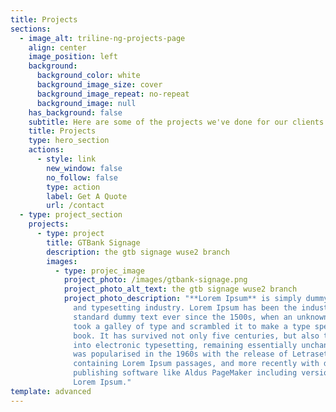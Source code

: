 ```yaml
---
title: Projects
sections:
  - image_alt: triline-ng-projects-page
    align: center
    image_position: left
    background:
      background_color: white
      background_image_size: cover
      background_image_repeat: no-repeat
      background_image: null
    has_background: false
    subtitle: Here are some of the projects we've done for our clients
    title: Projects
    type: hero_section
    actions:
      - style: link
        new_window: false
        no_follow: false
        type: action
        label: Get A Quote
        url: /contact
  - type: project_section
    projects:
      - type: project
        title: GTBank Signage
        description: the gtb signage wuse2 branch
        images:
          - type: projec_image
            project_photo: /images/gtbank-signage.png
            project_photo_alt_text: the gtb signage wuse2 branch
            project_photo_description: "**Lorem Ipsum** is simply dummy text of the printing
              and typesetting industry. Lorem Ipsum has been the industry's
              standard dummy text ever since the 1500s, when an unknown printer
              took a galley of type and scrambled it to make a type specimen
              book. It has survived not only five centuries, but also the leap
              into electronic typesetting, remaining essentially unchanged. It
              was popularised in the 1960s with the release of Letraset sheets
              containing Lorem Ipsum passages, and more recently with desktop
              publishing software like Aldus PageMaker including versions of
              Lorem Ipsum."
template: advanced
---
```

